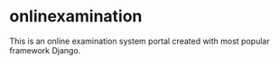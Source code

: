 # onlinexamination
This is an online examination system portal created with most popular framework Django.
